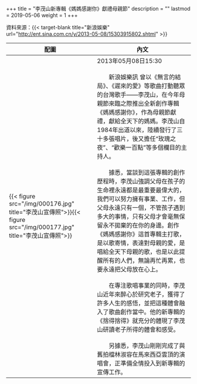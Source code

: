 +++
title = "李茂山新專輯《媽媽感謝你》獻禮母親節"
description = ""
lastmod = 2019-05-06
weight = 1
+++

資料來源：{{< target-blank title="新浪娛樂" url="http://ent.sina.com.cn/y/2013-05-08/15303915802.shtml" >}}



配圖  | 內文 
--------------|-------
{{< figure src="/img/000176.jpg" title="李茂山宣傳照">}}{{< figure src="/img/000177.jpg" title="李茂山宣傳照">}}|2013年05月08日15:30<br><br>　　新浪娛樂訊 曾以《無言的結局》、《遲來的愛》等歌曲打動聽眾的台灣歌手——李茂山，在今年母親節來臨之際推出全新創作專輯《媽媽感謝你》，作為母親節獻禮，獻給全天下的媽媽。李茂山自1984年出道以來，陸續發行了三十多張唱片，後又擔任“玫瑰之夜”、“歡樂一百點”等多個欄目的主持人。<br><br>　　據悉，當談到這張專輯的創作歷程時，李茂山強調父母在孩子的生命裡永遠都是最重要最偉大的，我們可以努力擁有事業、工作，但父母永遠只有一個，不管孩子遇到多大的事情，只有父母才會毫無保留永不拋棄的在你的身邊。創作《媽媽感謝你》這首專輯主打歌，是以歌寄情，表達對母親的愛，是唱給全天下母親的歌，也是以此提醒所有的人們，無論再忙再累，也要永遠把父母放在心上。<br><br>　　在專注歌唱事業的同時，李茂山近年來醉心於研究老子，獲得了許多人生的感悟，並把這種體會融入了歌曲創作當中。他的新專輯的《捨得捨得》就充分的體現了李茂山研讀老子所得的體會和感受。<br><br>　　另據悉，李茂山剛剛完成了與舊拍檔林淑容在馬來西亞雲頂的演唱會，正準備全情投入到新專輯的宣傳工作。